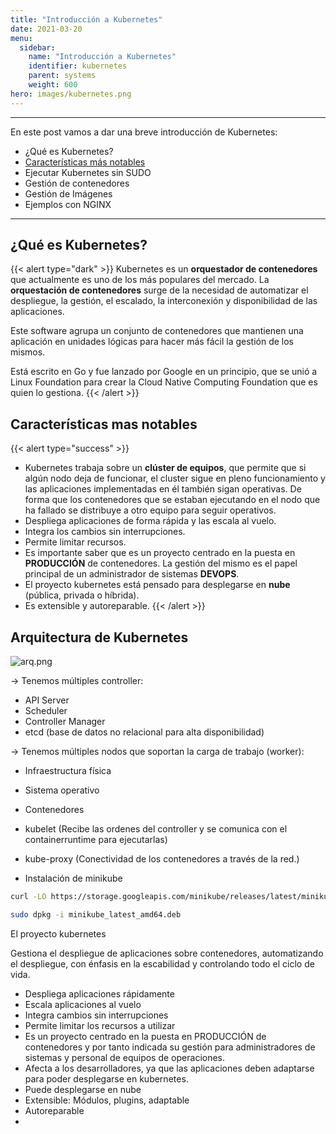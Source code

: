 ```yaml
---
title: "Introducción a Kubernetes"
date: 2021-03-20
menu:
  sidebar:
    name: "Introducción a Kubernetes"
    identifier: kubernetes
    parent: systems
    weight: 600
hero: images/kubernetes.png
---
```


______________
En este post vamos a dar una breve introducción de Kubernetes:

* ¿Qué es Kubernetes? 
* [Características más notables](#características-mas-notables)
* Ejecutar Kubernetes sin SUDO 
* Gestión de contenedores
* Gestión de Imágenes 
* Ejemplos con NGINX
______________

## ¿Qué es Kubernetes?

{{< alert type="dark" >}}
Kubernetes es un **orquestador de contenedores** que actualmente es uno de los más populares del mercado. La **orquestación de contenedores** surge de la necesidad de automatizar el despliegue, la gestión, el escalado, la interconexión y disponibilidad de las aplicaciones. 

Este software agrupa un conjunto de contenedores que mantienen una aplicación en unidades lógicas para hacer más fácil la gestión de los mismos.

Está escrito en Go y fue lanzado por Google en un principio, que se unió a Linux Foundation para crear la Cloud Native Computing Foundation que es quien lo gestiona.
{{< /alert >}}

## Características mas notables

{{< alert type="success" >}}
* Kubernetes trabaja sobre un **clúster de equipos**, que permite que si algún nodo deja de funcionar, el cluster sigue en pleno funcionamiento y las aplicaciones implementadas en él también sigan operativas. De forma que los contenedores que se estaban ejecutando en el nodo que ha fallado se distribuye a otro equipo para seguir operativos.
* Despliega aplicaciones de forma rápida y las escala al vuelo.
* Integra los cambios sin interrupciones.
* Permite limitar recursos.
* Es importante saber que es un proyecto centrado en la puesta en **PRODUCCIÓN** de contenedores. La gestión del mismo es el papel principal de un administrador de sistemas **DEVOPS**.
* El proyecto kubernetes está pensado para desplegarse en **nube** (pública, privada o híbrida).
* Es extensible y autoreparable.
{{< /alert >}}

## Arquitectura de Kubernetes 

![arq.png](/images/posts/kubernetes/arq.png)

-> Tenemos múltiples controller:

* API Server
* Scheduler
* Controller Manager
* etcd (base de datos no relacional para alta disponibilidad)

-> Tenemos múltiples nodos que soportan la carga de trabajo (worker):

* Infraestructura física
* Sistema operativo 
* Contenedores 
* kubelet (Recibe las ordenes del controller y se comunica con el containerruntime para ejecutarlas)
* kube-proxy (Conectividad de los contenedores a través de la red.)

* Instalación de minikube

```sh
curl -LO https://storage.googleapis.com/minikube/releases/latest/minikube_latest_amd64.deb

sudo dpkg -i minikube_latest_amd64.deb

```

El proyecto kubernetes

Gestiona el despliegue de aplicaciones sobre contenedores, automatizando el despliegue, con énfasis en la escabilidad y controlando todo el ciclo de vida.

* Despliega aplicaciones rápidamente
* Escala aplicaciones al vuelo
* Integra cambios sin interrupciones
* Permite limitar los recursos a utilizar
* Es un proyecto centrado en la puesta en PRODUCCIÓN de contenedores y por tanto indicada su gestión para administradores de sistemas y personal de equipos de operaciones.
* Afecta a los desarrolladores, ya que las aplicaciones deben adaptarse para poder desplegarse en kubernetes.
* Puede desplegarse en nube
* Extensible: Módulos, plugins, adaptable
* Autoreparable
* 
